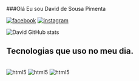 ###Olá Eu sou David de Sousa Pimenta

[![facebook](https://img.shields.io/badge/Facebook-1877F2?style=for-the-badge&logo=facebook&logoColor=white)](https://www.facebook.com/david.pimenta.718)
[![instagram](https://img.shields.io/badge/Instagram-E4405F?style=for-the-badge&logo=instagram&logoColor=white)](https://www.instagram.com/david.pimenta.718/)

![David GitHub stats](https://github-readme-stats.vercel.app/api?username=Davidpimenta&show_icons=true&theme=radical)

## Tecnologias que uso no meu dia.

<div style="display: inline_block"></br>
    <img aling="center" alt="html5" src="https://img.shields.io/badge/HTML5-E34F26?style=for-the-badge&logo=html5&logoColor=white" />
    <img aling="center" alt="html5" src="https://img.shields.io/badge/CSS3-1572B6?style=for-the-badge&logo=css3&logoColor=white" />
    <img aling="center" alt="html5" src="	https://img.shields.io/badge/JavaScript-F7DF1E?style=for-the-badge&logo=javascript&logoColor=black" />
</div>
